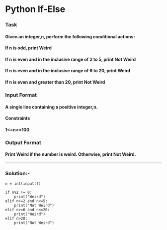 # Python If-Else

### Task

#### Given an integer,n, perform the following conditional actions:

#### If n is odd, print Weird
#### If n is even and in the inclusive range of 2 to 5, print Not Weird
#### If n is even and in the inclusive range of 6 to 20, print Weird
#### If n is even and greater than 20, print Not Weird

###  Input Format

#### A single line containing a positive integer,n.

#### Constraints

#### 1<=n<=100

###  Output Format

#### Print Weird if the number is weird. Otherwise, print Not Weird.
---
###  Solution:-
```
n = int(input())

if n%2 != 0:
    print("Weird")
elif n>=2 and n<=5:
    print("Not Weird")
elif n>=6 and n<=20:
    print("Weird")
elif n>20:
    print("Not Weird")

```
